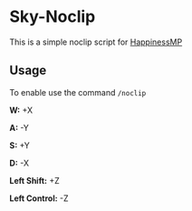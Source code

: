 # Sky-Noclip

This is a simple noclip script for [HappinessMP](https://happinessmp.net/)

## Usage

To enable use the command `/noclip`

**W:** +X

**A:** -Y

**S:** +Y

**D:** -X

**Left Shift:** +Z

**Left Control:** -Z
